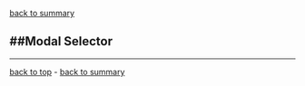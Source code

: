 ﻿[back to summary](summary.md)

##Modal Selector
------------------------------------------------------------------------



------------------------------------------------------------------------

[back to top](#table-popup-directive) - [back to summary](summary.md)
